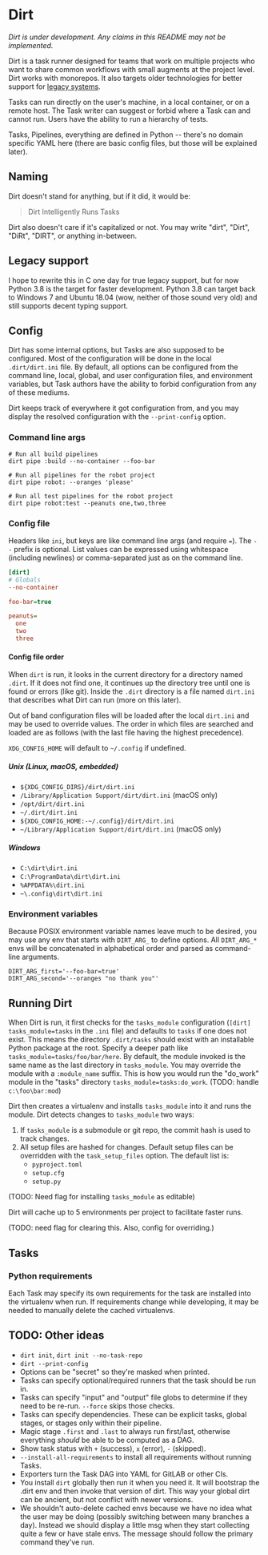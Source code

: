 # Dirt

*Dirt is under development. Any claims in this README may not be implemented.*

Dirt is a task runner designed for teams that work on multiple projects who
want to share common workflows with small augments at the project level.
Dirt works with monorepos. It also
targets older technologies for better support for
[legacy systems](#legacy-support).

Tasks can run directly on the user's machine, in a local container, or on a
remote host. The Task writer can suggest or forbid where a Task can and cannot
run. Users have the ability to run a hierarchy of tests.

Tasks, Pipelines, everything are defined in Python -- there's no domain specific
YAML here (there are basic config files, but those will be explained later).

## Naming

Dirt doesn't stand for anything, but if it did, it would be:

> Dirt Intelligently Runs Tasks

Dirt also doesn't care if it's capitalized or not. You may write "dirt", "Dirt",
"DiRt", "DIRT", or anything in-between.

## Legacy support

I hope to rewrite this in C one day for true legacy support, but
for now Python 3.8 is the target for faster development. Python 3.8 can target
back to Windows 7 and Ubuntu 18.04 (wow, neither of those sound very old) and
still supports decent typing support.

## Config

Dirt has some internal options, but Tasks are also supposed to be configured.
Most of the configuration will be done in the local `.dirt/dirt.ini` file. By
default, all options can be configured from the command line, local, global, and
user configuration files, and environment variables, but Task authors have the
ability to forbid configuration from any of these mediums.

Dirt keeps track of everywhere it got configuration from, and you may
display the resolved configuration with the `--print-config` option.

### Command line args

```shell
# Run all build pipelines
dirt pipe :build --no-container --foo-bar
```

```shell
# Run all pipelines for the robot project
dirt pipe robot: --oranges 'please'
```

```shell
# Run all test pipelines for the robot project
dirt pipe robot:test --peanuts one,two,three
```

### Config file

Headers like `ini`, but keys are like command line args (and require `=`).
The `--` prefix is optional.
List values can be expressed using whitespace (including newlines)
or comma-separated just as on the command line.

```ini
[dirt]
# Globals
--no-container

foo-bar=true

peanuts=
  one
  two
  three
```

#### Config file order

When `dirt` is run, it looks in the current directory for a directory named
`.dirt`. If it does not find one, it continues up the directory tree until one
is found or errors (like git). Inside the `.dirt` directory is a file named
`dirt.ini` that describes what Dirt can run (more on this later).

Out of band configuration files will be loaded after the local `dirt.ini` and
may be used to override values. The order in which files are searched and loaded
are as follows (with the last file having the highest precedence).

`XDG_CONFIG_HOME` will default to `~/.config` if undefined.

<!-- This is basically same as how pip does it https://pip.pypa.io/en/stable/topics/configuration/ -->
<!-- TODO: Prob want to verify non-world writable on Unix/Mac? -->

##### Unix (Linux, macOS, embedded)
- `${XDG_CONFIG_DIRS}/dirt/dirt.ini`
- `/Library/Application Support/dirt/dirt.ini` (macOS only)
- `/opt/dirt/dirt.ini`
- `~/.dirt/dirt.ini`
- `${XDG_CONFIG_HOME:-~/.config}/dirt/dirt.ini`
- `~/Library/Application Support/dirt/dirt.ini` (macOS only)

##### Windows
- `C:\dirt\dirt.ini`
- `C:\ProgramData\dirt\dirt.ini`
- `%APPDATA%\dirt.ini`
- `~\.config\dirt\dirt.ini`

### Environment variables

Because POSIX environment variable names leave much to be desired, you may use
any env that starts with `DIRT_ARG_` to define options. All `DIRT_ARG_*` envs
will be concatenated in alphabetical order and parsed as command-line arguments.

```
DIRT_ARG_first='--foo-bar=true'
DIRT_ARG_second='--oranges "no thank you"'
```

## Running Dirt

When Dirt is run, it first checks for the `tasks_module` configuration
(`[dirt] tasks_module=tasks` in the `.ini` file) and defaults to `tasks` if one
does not exist. This means the directory `.dirt/tasks` should exist with an
installable Python package at the root. Specify a deeper path like
`tasks_module=tasks/foo/bar/here`. By default, the module invoked is the same
name as the last directory in `tasks_module`. You may override the module
with a `:module_name` suffix. This is how you would run the "do_work" module
in the "tasks" directory `tasks_module=tasks:do_work`. (TODO: handle `c:\foo\bar:mod`)

Dirt then creates a virtualenv and installs `tasks_module` into it and runs the
module. Dirt detects changes to `tasks_module` two ways:

1. If `tasks_module` is a submodule or git repo, the commit hash is used to
   track changes.
2. All setup files are hashed for changes. Default setup files can be
   overridden with the `task_setup_files` option. The default list is:
   - `pyproject.toml`
   - `setup.cfg`
   - `setup.py`

(TODO: Need flag for installing `tasks_module` as editable)

Dirt will cache up to 5 environments per project to facilitate faster runs.

(TODO: need flag for clearing this. Also, config for overriding.)

## Tasks

### Python requirements

Each Task may specify its own requirements for the task are installed into the
virtualenv when run. If requirements change while developing, it may be needed
to manually delete the cached virtualenvs.

## TODO: Other ideas

- `dirt init`, `dirt init --no-task-repo`
- `dirt --print-config`
- Options can be "secret" so they're masked when printed.
- Tasks can specify optional/required runners that the task should be run in.
- Tasks can specify "input" and "output" file globs to determine if they need to
  be re-run. `--force` skips those checks.
- Tasks can specify dependencies. These can be explicit tasks, global stages, or
  stages only within their pipeline.
- Magic stage `.first` and `.last` to always run first/last, otherwise
  everything *should* be able to be computed as a DAG.
- Show task status with `+` (success), `x` (error), `-` (skipped).
- `--install-all-requirements` to install all requirements without running Tasks.
- Exporters turn the Task DAG into YAML for GitLAB or other CIs.
- You install `dirt` globally then run it when you need it. It will bootstrap
  the .dirt env and then invoke that version of dirt. This way your global dirt
  can be ancient, but not conflict with newer versions.
- We shouldn't auto-delete cached envs because we have no idea what the user
  may be doing (possibly switching between many branches a day). Instead we
  should display a little msg when they start collecting quite a few or 
  have stale envs. The message should follow the primary command they've run.

